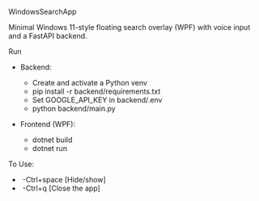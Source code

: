 WindowsSearchApp

Minimal Windows 11-style floating search overlay (WPF) with voice input and a FastAPI backend.

Run

* Backend:

  * Create and activate a Python venv
  * pip install -r backend/requirements.txt
  * Set GOOGLE\_API\_KEY in backend/.env
  * python backend/main.py

* Frontend (WPF):

  * dotnet build
  * dotnet run

To Use:

  * &nbsp;-Ctrl+space \[Hide/show]
  * &nbsp;-Ctrl+q     \[Close the app]
